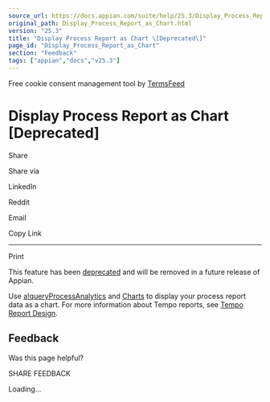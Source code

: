 ```yaml
---
source_url: https://docs.appian.com/suite/help/25.3/Display_Process_Report_as_Chart.html
original_path: Display_Process_Report_as_Chart.html
version: "25.3"
title: "Display Process Report as Chart \[Deprecated\]"
page_id: "Display_Process_Report_as_Chart"
section: "Feedback"
tags: ["appian","docs","v25.3"]
---
```



Free cookie consent management tool by [TermsFeed](https://www.termsfeed.com/)

# Display Process Report as Chart \[Deprecated\]

Share

Share via

LinkedIn

Reddit

Email

Copy Link

* * *

Print

This feature has been [deprecated](Deprecated_Features.html) and will be removed in a future release of Appian.

Use [a!queryProcessAnalytics](fnc_system_a_queryprocessanalytics.html) and [Charts](SAIL_Components.html#charts) to display your process report data as a chart. For more information about Tempo reports, see [Tempo Report Design](Tempo_Report_Design.html).

## Feedback

Was this page helpful?

SHARE FEEDBACK

Loading...